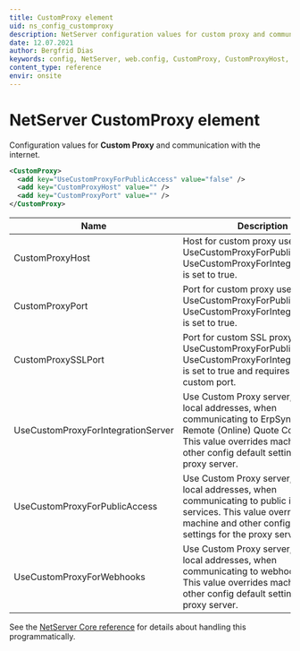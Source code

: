 ```yaml
---
title: CustomProxy element
uid: ns_config_customproxy
description: NetServer configuration values for custom proxy and communication with the internet.
date: 12.07.2021
author: Bergfrid Dias
keywords: config, NetServer, web.config, CustomProxy, CustomProxyHost, CustomProxyPort, CustomProxySSLPort, UseCustomProxyForIntegrationServer, UseCustomProxyForPublicAccess, UseCustomProxyForWebhooks
content_type: reference
envir: onsite
---
```


# NetServer CustomProxy element

Configuration values for **Custom Proxy** and communication with the internet.

```XML
<CustomProxy>
  <add key="UseCustomProxyForPublicAccess" value="false" />
  <add key="CustomProxyHost" value="" />
  <add key="CustomProxyPort" value="" />
</CustomProxy>
```

| Name | Description |
|---|---|
| CustomProxyHost | Host for custom proxy used when UseCustomProxyForPublicAccess or UseCustomProxyForIntegrationServer is set to true. |
| CustomProxyPort | Port for custom proxy used when UseCustomProxyForPublicAccess or UseCustomProxyForIntegrationServer is set to true. |
| CustomProxySSLPort | Port for custom SSL proxy used when UseCustomProxyForPublicAccess or UseCustomProxyForIntegrationServer is set to true and requires SSL on a custom port. |
| UseCustomProxyForIntegrationServer | Use Custom Proxy server, even for local addresses, when communicating to ErpSync and Remote (Online) Quote Connector. This value overrides machine and other config default settings for the proxy server. |
| UseCustomProxyForPublicAccess | Use Custom Proxy server, even for local addresses, when communicating to public internet services. This value overrides machine and other config default settings for the proxy server. |
| UseCustomProxyForWebhooks | Use Custom Proxy server, even for local addresses, when communicating to webhook services. This value overrides machine and other config default settings for the proxy server. |

See the [NetServer Core reference][1] for details about handling this programmatically.

<!-- Referenced links -->
[1]: <xref:SuperOffice.Configuration.ConfigFile.CustomProxy>
